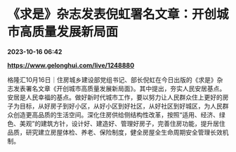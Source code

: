 # 《求是》杂志发表倪虹署名文章：开创城市高质量发展新局面

**2023-10-16 06:42**

**https://www.gelonghui.com/live/1248880**

格隆汇10月16日｜住房城乡建设部党组书记、部长倪虹在今日出版的《求是》杂志发表署名文章《开创城市高质量发展新局面》。其中提出，夯实人民安居基点。安居是人民幸福的基点。做好新时代城市工作，要以努力让人民群众住上更好的房子为目标，从好房子到好小区，从好小区到好社区，从好社区到好城区，为人民群众创造更高品质的生活空间。深化住房供给侧结构性改革，按照“适用、经济、绿色、美观”的建筑方针，设计好、建造好、管理好房子，完善住房功能，提升居住品质，研究建立房屋体检、养老、保险制度，健全房屋全生命周期安全管理长效机制。